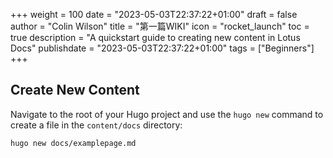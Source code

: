 +++
weight = 100
date = "2023-05-03T22:37:22+01:00"
draft = false
author = "Colin Wilson"
title = "第一篇WIKI"
icon = "rocket_launch"
toc = true
description = "A quickstart guide to creating new content in Lotus Docs"
publishdate = "2023-05-03T22:37:22+01:00"
tags = ["Beginners"]
+++

## Create New Content

Navigate to the root of your Hugo project and use the `hugo new` command to create a file in the `content/docs` directory:

```shell
hugo new docs/examplepage.md
```
